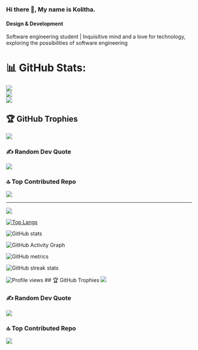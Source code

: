 ### Hi there 👋, My name is Kolitha.
#### Design & Development
Software engineering student | Inquisitive mind and a love for technology, exploring the possibilities of software engineering


# 📊 GitHub Stats:
![](https://github-readme-stats.vercel.app/api?username=KolithaBandara&theme=jolly&hide_border=false&include_all_commits=true&count_private=true)<br/>
![](https://github-readme-streak-stats.herokuapp.com/?user=KolithaBandara&theme=jolly&hide_border=false)<br/>
![](https://github-readme-stats.vercel.app/api/top-langs/?username=KolithaBandara&theme=jolly&hide_border=false&include_all_commits=true&count_private=true&layout=compact)

## 🏆 GitHub Trophies
![](https://github-profile-trophy.vercel.app/?username=KolithaBandara&theme=juicyfresh&no-frame=false&no-bg=false&margin-w=4)

### ✍️ Random Dev Quote
![](https://quotes-github-readme.vercel.app/api?type=horizontal&theme=radical)

### 🔝 Top Contributed Repo
![](https://github-contributor-stats.vercel.app/api?username=KolithaBandara&limit=5&theme=tokyonight&combine_all_yearly_contributions=true)

---
[![](https://visitcount.itsvg.in/api?id=KolithaBandara&icon=5&color=6)](https://visitcount.itsvg.in)

<!-- Proudly created with GPRM ( https://gprm.itsvg.in ) -->

[![Top Langs](https://github-readme-stats.vercel.app/api/top-langs/?username=KolithaBandara)](https://github.com/anuraghazra/github-readme-stats)

![GitHub stats](https://github-readme-stats.vercel.app/api?username=KolithaBandara&show_icons=true)  

![GitHub Activity Graph](https://activity-graph.herokuapp.com/graph?username=KolithaBandara)  

![GitHub metrics](https://metrics.lecoq.io/KolithaBandara)  

![GitHub streak stats](https://streak-stats.demolab.com/?user=KolithaBandara)  

![Profile views](https://gpvc.arturio.dev/KolithaBandara)  ## 🏆 GitHub Trophies
![](https://github-profile-trophy.vercel.app/?username=KolithaBandara&theme=juicyfresh&no-frame=false&no-bg=true&margin-w=4)

### ✍️ Random Dev Quote
![](https://quotes-github-readme.vercel.app/api?type=horizontal&theme=radical)

### 🔝 Top Contributed Repo
![](https://github-contributor-stats.vercel.app/api?username=KolithaBandara&limit=5&theme=dark&combine_all_yearly_contributions=true)

